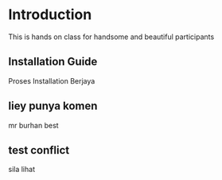 # Introduction
This is hands on class for handsome and beautiful participants

## Installation Guide
Proses Installation Berjaya

## liey punya komen
mr burhan best


## test conflict
sila lihat
